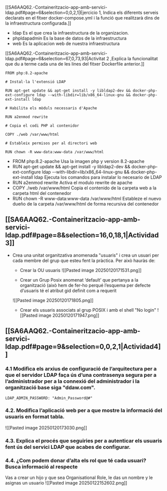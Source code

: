 [[SA6AAQ62.-Containeritzacio-app-amb-servici-ldap.pdf#page=6&selection=0,0,2,1|Ejercicio 1, Indica els diferents serveis declarats en el fitxer docker-compose.yml i la funció que realitzarà dins de la infraestructura configurada.]]

- ldap
Es el que crea la infraestructura de la organizacion.
- phpldapadmin
Es la base de datos de la infraestructura
- web
Es la aplicacion web de nuestra infraestructura


[[SA6AAQ62.-Containeritzacio-app-amb-servici-ldap.pdf#page=6&selection=67,0,73,93|Activitat 2 ,Explica la funcionalitat que du a terme cada una de les lines del fitxer Dockerfile anterior.]]

```
FROM php:8.2-apache

# Instal·la l'extensió LDAP

RUN apt-get update && apt-get install -y libldap2-dev && docker-php-ext-configure ldap --with-libdir=lib/x86_64-linux-gnu && docker-php-ext-install ldap

# Habilita els mòduls necessaris d'Apache

RUN a2enmod rewrite

# Copia el codi PHP al contenidor

COPY ./web /var/www/html

# Estableix permisos per al directori web

RUN chown -R www-data:www-data /var/www/html
```

- FROM php:8.2-apache
Usa la imagen php y version 8.2-apache
- RUN apt-get update && apt-get install -y libldap2-dev && docker-php-ext-configure ldap --with-libdir=lib/x86_64-linux-gnu && docker-php-ext-install ldap
Ejecuta los comandos para instalar lo necesario de LDAP
- RUN a2enmod rewrite
Activa el modulo rewrite de apache
- COPY ./web /var/www/html
Copia el contenido de la carpeta web a la carpeta html del contenedor
- RUN chown -R www-data:www-data /var/www/html
Estableze el nuevo dueño de la carpeta /var/www/html de forma recursiva del contenedor

## [[SA6AAQ62.-Containeritzacio-app-amb-servici-ldap.pdf#page=8&selection=16,0,18,1|Actividad 3]]
- Crea una unitat organitzativa anomenada "usuaris" i crea un usuari per cada membre del grup que esteu fent la pràctica. Per això hauràs de: 
	- Crear la OU usuaris 
	![[Pasted image 20250120171531.png]]
	
	-  Crear un Grup Posix anomenat ‘default’ que pertanya a la organització (això hem de fer-ho perqué l’esquema per defecte d’usuaris té el atribut gid definit com a requerit 
	
	![[Pasted image 20250120171805.png]]
	- Crear els usuaris associats al grup POSIX i amb el shell "No login"
	![[Pasted image 20250120171947.png]]

## [[SA6AAQ62.-Containeritzacio-app-amb-servici-ldap.pdf#page=9&selection=0,0,2,1|Actividad4]]
### 4.1 Modifica els arxius de configuració de l’arquitectura per a que el servidor LDAP faça ús d’una contrasenya segura per a l’administrador per a la connexió del administrador i la organització base siga "ddaw.com".
`LDAP_ADMIN_PASSWORD: "Admin_Password@#"`
### 4.2. Modifica l’aplicació web per a que mostre la informació del usuaris en format tabla.
![[Pasted image 20250120173030.png]]
### 4.3. Explica el procés que seguiries per a autenticar els usuaris fent ús del servici LDAP que acabes de configurar.
### 4.4. ¿Com podem donar d’alta els rol que té cada usuari? Busca informació al respecte
Vas a crear un hijo y que sea Organisational Role, le das un nombre y le asignas un usuario
![[Pasted image 20250122152602.png]]